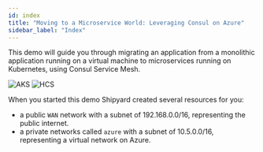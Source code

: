 ```yaml
---
id: index
title: "Moving to a Microservice World: Leveraging Consul on Azure"
sidebar_label: "Index"
---
```

This demo will guide you through migrating an application from a monolithic application running on a virtual machine to microservices running on Kubernetes, using Consul Service Mesh.

![AKS](https://github.com/eveld/hashidays/blob/master/docs/assets/aks.png?raw=true)
![HCS](https://github.com/eveld/hashidays/blob/master/docs/assets/consul.png?raw=true)

When you started this demo Shipyard created several resources for you:
- a public `WAN` network with a subnet of 192.168.0.0/16, representing the public internet.
- a private networks called `azure` with a subnet of 10.5.0.0/16, representing a virtual network on Azure.